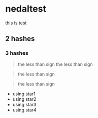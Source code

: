 # nedaltest
this is test
## 2 hashes
### 3 hashes

> the less than sign
> the less than sign

> the less than sign

> the less than sign

* using star1
* using star2
* using star3
* using star4

